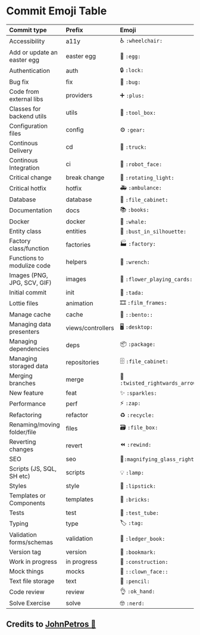 # Commit Emoji Table
| Commit type                | Prefix            | Emoji                            |
|:---------------------------|:------------------|:---------------------------------|
| Accessibility              | a11y              | ♿ `:wheelchair:`                 |
| Add or update an easter egg| easter egg        | 🥚 `:egg:`                       |
| Authentication             | auth              | 🔒 `:lock:`                      |
| Bug fix                    | fix               | 🐛 `:bug:`                       |
| Code from external libs    | providers         | ➕ `:plus:`                      |
| Classes for backend utils  | utils             | 🧰 `:tool_box:`                  |
| Configuration files        | config            | ⚙️ `:gear:`                       |
| Continous Delivery         | cd                | 🚚 `:truck:`                     |
| Continous Integration      | ci                | 🚋 `:robot_face:`                |
| Critical change            | break change      | 🚨 `:rotating_light:`            |
| Critical hotfix            | hotfix            | 🚑 `:ambulance:`                 |
| Database                   | database          | 💾 `:file_cabinet:`              |
| Documentation              | docs              | 📚 `:books:`                     |
| Docker                     | docker            | 🐳 `:whale:`                     |
| Entity class               | entities          | 👤 `:bust_in_silhouette:`        |
| Factory class/function     | factories         | 🏭 `:factory:`                   |
| Functions to modulize code | helpers           | 🔧 `:wrench:`                    |
| Images (PNG, JPG, SCV, GIF)| images            | 🎴 `:flower_playing_cards:`      |
| Initial commit             | init              | 🎉 `:tada:`                      |
| Lottie files               | animation         | 🎞️ `:film_frames:`               |
| Manage cache               | cache             | 🍱 `::bento::`                   |
| Managing data presenters   | views/controllers | 🖥️ `:desktop:`                   |
| Managing dependencies      | deps              | 📦 `:package:`                   |
| Managing storaged data     | repositories      | 🗄️ `:file_cabinet:`              |
| Merging branches           | merge             | 🔀 `:twisted_rightwards_arrows:` |
| New feature                | feat              | ✨ `:sparkles:`                  |
| Performance                | perf              | ⚡️ `:zap:`                        |
| Refactoring                | refactor          | ♻️ `:recycle:`                    |
| Renaming/moving folder/file| files             | 🗃️ `:file_box:`                  |
| Reverting changes          | revert            | ⏪ `:rewind:`                    |
| SEO                        | seo               | 🔎`:magnifying_glass_right:`     |
| Scripts (JS, SQL, SH etc)  | scripts           | 💡 `:lamp:`                      |
| Styles                     | style             | 💄 `:lipstick:`                  |
| Templates or Components    | templates         | 🧱 `:bricks:`                    |
| Tests                      | test              | 🧪 `:test_tube:`                 |
| Typing                     | type              | 🏷️ `:tag:`                       |
| Validation forms/schemas   | validation        | 📒 `:ledger_book:`               |
| Version tag                | version           | 🔖 `:bookmark:`                  |
| Work in progress           | in progress       | 🚧 `:construction:`              |
| Mock things                | mocks             | 🤡 `::clown_face::`              |
| Text file storage          | text              | 🧾 `:pencil:`                    |
| Code review                | review            | 👌 `:ok_hand:`                   |
| Solve Exercise             | solve             | 🤓 `:nerd:`                      |

## Credits to [JohnPetros 🐼](https://github.com/JohnPetros)
                                                    